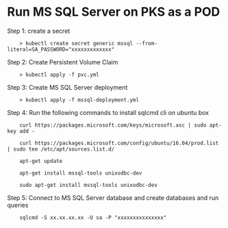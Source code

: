 # Run MS SQL Server on PKS as a POD

Step 1: create a secret
        
        > kubectl create secret generic mssql --from-literal=SA_PASSWORD="xxxxxxxxxxxxx"

Step 2: Create Persistent Volume Claim
        
        > kubectl apply -f pvc.yml
        
Step 3: Create MS SQL Server deployment
        
        > kubectl apply -f mssql-deployment.yml
        
Step 4: Run the following commands to install sqlcmd cli on ubuntu box
        
        curl https://packages.microsoft.com/keys/microsoft.asc | sudo apt-key add -
        
        curl https://packages.microsoft.com/config/ubuntu/16.04/prod.list | sudo tee /etc/apt/sources.list.d/
        
        apt-get update
        
        apt-get install mssql-tools unixodbc-dev
        
        sudo apt-get install mssql-tools unixodbc-dev
        
Step 5: Connect to MS SQL Server database and create databases and run queries

        sqlcmd -S xx.xx.xx.xx -U sa -P "xxxxxxxxxxxxxxx"

